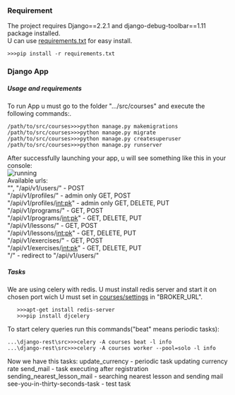 ### Requirement
The project requires Django==2.2.1 and django-debug-toolbar==1.11 package installed.<br>
U can use [requirements.txt](/src/requirements.txt) for easy install.<br>
```
>>>pip install -r requirements.txt
```
### Django App <br>
##### Usage and requirements
To run App u must go to the folder ".../src/courses" and execute the following commands:.<br>
```
/path/to/src/courses>>>python manage.py makemigrations
/path/to/src/courses>>>python manage.py migrate
/path/to/src/courses>>>python manage.py createsuperuser
/path/to/src/courses>>>python manage.py runserver
```
After successfully launching your app, u will see something like this in your console:<br>
![running](https://github.com/django-rest/share/images/courses_init.jpg)<br>
Available urls:<br>
"", "/api/v1/users/"         -  POST<br>
"/api/v1/profiles/"          -  admin only GET, POST<br>
"/api/v1/profiles/<int:pk>"  -  admin only GET, DELETE, PUT<br>
"/api/v1/programs/"          -  GET, POST<br>
"/api/v1/programs/<int:pk>"  -  GET, DELETE, PUT<br>
"/api/v1/lessons/"           -  GET, POST<br>
"/api/v1/lessons/<int:pk>"   -  GET, DELETE, PUT<br>
"/api/v1/exercises/"         -  GET, POST<br>
"/api/v1/exercises/<int:pk>" -  GET, DELETE, PUT<br>
"<page>/"                     -  redirect to "/api/v1/users/"<br>

##### Tasks
We are using celery with redis.
U must install redis server and start it on chosen port wich U must set in [courses/settings](/src/courses/settings) in "BROKER_URL".
```
   >>>apt-get install redis-server
   >>>pip install djcelery
```
To start celery queries run this commands("beat" means periodic tasks):
```
...\django-rest\src>>>celery -A courses beat -l info
...\django-rest\src>>>celery -A courses worker --pool=solo -l info
```
Now we have this tasks:
update_currency             - periodic task updating currency rate
send_mail                   - task executing after registration
sending_nearest_lesson_mail - searching nearest lesson and sending mail
see-you-in-thirty-seconds-task  - test task